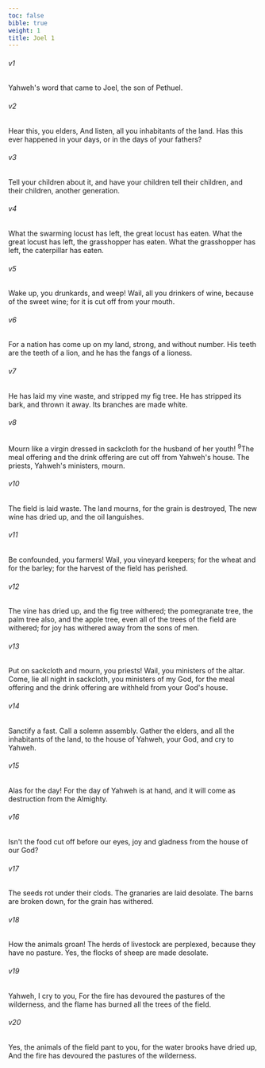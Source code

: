 ```yaml
---
toc: false
bible: true
weight: 1
title: Joel 1
---
```




###### v1 
Yahweh's word that came to Joel, the son of Pethuel. 

###### v2 
Hear this, you elders, And listen, all you inhabitants of the land. Has this ever happened in your days, or in the days of your fathers? 

###### v3 
Tell your children about it, and have your children tell their children, and their children, another generation. 

###### v4 
What the swarming locust has left, the great locust has eaten. What the great locust has left, the grasshopper has eaten. What the grasshopper has left, the caterpillar has eaten. 

###### v5 
Wake up, you drunkards, and weep! Wail, all you drinkers of wine, because of the sweet wine; for it is cut off from your mouth. 

###### v6 
For a nation has come up on my land, strong, and without number. His teeth are the teeth of a lion, and he has the fangs of a lioness. 

###### v7 
He has laid my vine waste, and stripped my fig tree. He has stripped its bark, and thrown it away. Its branches are made white. 

###### v8 
Mourn like a virgin dressed in sackcloth for the husband of her youth! <sup class="versenum mid-line">9</sup>The meal offering and the drink offering are cut off from Yahweh's house. The priests, Yahweh's ministers, mourn. 

###### v10 
The field is laid waste. The land mourns, for the grain is destroyed, The new wine has dried up, and the oil languishes. 

###### v11 
Be confounded, you farmers! Wail, you vineyard keepers; for the wheat and for the barley; for the harvest of the field has perished. 

###### v12 
The vine has dried up, and the fig tree withered; the pomegranate tree, the palm tree also, and the apple tree, even all of the trees of the field are withered; for joy has withered away from the sons of men. 

###### v13 
Put on sackcloth and mourn, you priests! Wail, you ministers of the altar. Come, lie all night in sackcloth, you ministers of my God, for the meal offering and the drink offering are withheld from your God's house. 

###### v14 
Sanctify a fast. Call a solemn assembly. Gather the elders, and all the inhabitants of the land, to the house of Yahweh, your God, and cry to Yahweh. 

###### v15 
Alas for the day! For the day of Yahweh is at hand, and it will come as destruction from the Almighty. 

###### v16 
Isn't the food cut off before our eyes, joy and gladness from the house of our God? 

###### v17 
The seeds rot under their clods. The granaries are laid desolate. The barns are broken down, for the grain has withered. 

###### v18 
How the animals groan! The herds of livestock are perplexed, because they have no pasture. Yes, the flocks of sheep are made desolate. 

###### v19 
Yahweh, I cry to you, For the fire has devoured the pastures of the wilderness, and the flame has burned all the trees of the field. 

###### v20 
Yes, the animals of the field pant to you, for the water brooks have dried up, And the fire has devoured the pastures of the wilderness.
